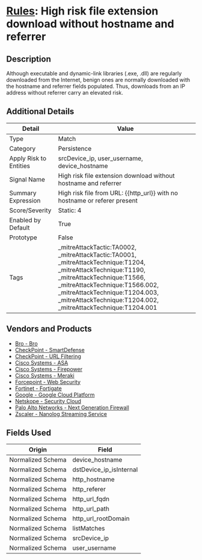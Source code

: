 # [Rules](README.md): High risk file extension download without hostname and referrer

## Description
Although executable and dynamic-link libraries (.exe, .dll) are regularly downloaded from the Internet, benign ones are normally downloaded with the hostname and referrer fields populated. Thus, downloads from an IP address without referrer carry an elevated risk.

## Additional Details
|Detail|Value|
|----|----|
|Type|Match|
|Category|Persistence|
|Apply Risk to Entities|srcDevice_ip, user_username, device_hostname|
|Signal Name|High risk file extension download without hostname and referrer|
|Summary Expression|High risk file from URL: {{http_url}} with no hostname or referer present|
|Score/Severity|Static: 4|
|Enabled by Default|True|
|Prototype|False|
|Tags|_mitreAttackTactic:TA0002, _mitreAttackTactic:TA0001, _mitreAttackTechnique:T1204, _mitreAttackTechnique:T1190, _mitreAttackTechnique:T1566, _mitreAttackTechnique:T1566.002, _mitreAttackTechnique:T1204.003, _mitreAttackTechnique:T1204.002, _mitreAttackTechnique:T1204.001|
## Vendors and Products
- [Bro - Bro](../products/37C866BF-72E1-470A-9072-EDB908F56951.md)
- [CheckPoint - SmartDefense](../products/2b82e665-bdde-474a-ae29-4f0f76598556.md)
- [CheckPoint - URL Filtering](../products/2a678bcd-898e-43cd-ab3f-91feb0602a18.md)
- [Cisco Systems - ASA](../products/be4f7473-fe69-4311-8859-3561900060bf.md)
- [Cisco Systems - Firepower](../products/da9e05a5-3fd3-46a7-a107-ae03c01e3f5a.md)
- [Cisco Systems - Meraki](../products/724c9add-8cd9-4013-b9e1-a907b96da426.md)
- [Forcepoint - Web Security](../products/e90edc67-68d4-4d67-82f6-4524f94b59bb.md)
- [Fortinet - Fortigate](../products/c57e2c85-4fc1-4fb7-8fa1-dbc5235231ad.md)
- [Google - Google Cloud Platform](../products/dcc85cfc-a698-4d09-87de-f2c723f3ad07.md)
- [Netskope - Security Cloud](../products/B3582ED2-1A0C-452D-9802-97433D143486.md)
- [Palo Alto Networks - Next Generation Firewall](../products/46f5fa2c-1a62-4692-82ad-ed87800a0adb.md)
- [Zscaler - Nanolog Streaming Service](../products/6299d728-14f7-455e-85c5-ea8ec65a654a.md)


## Fields Used

|Origin|Field|
|----|----|
|Normalized Schema|device_hostname|
|Normalized Schema|dstDevice_ip_isInternal|
|Normalized Schema|http_hostname|
|Normalized Schema|http_referer|
|Normalized Schema|http_url_fqdn|
|Normalized Schema|http_url_path|
|Normalized Schema|http_url_rootDomain|
|Normalized Schema|listMatches|
|Normalized Schema|srcDevice_ip|
|Normalized Schema|user_username|


